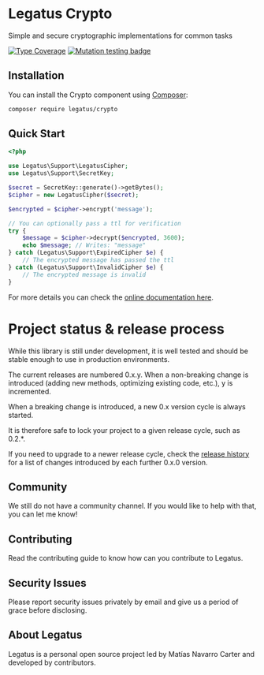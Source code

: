 Legatus Crypto
========================

Simple and secure cryptographic implementations for common tasks

[![Type Coverage](https://shepherd.dev/github/legatus-php/crypto/coverage.svg)](https://shepherd.dev/github/legatus-php/crypto)
[![Mutation testing badge](https://img.shields.io/endpoint?style=flat&url=https%3A%2F%2Fbadge-api.stryker-mutator.io%2Fgithub.com%2Flegatus-php%2Fcrypto%2Fmaster)](https://dashboard.stryker-mutator.io/reports/github.com/legatus-php/crypto/master)

## Installation
You can install the Crypto component using [Composer][composer]:

```bash
composer require legatus/crypto
```

## Quick Start

```php
<?php

use Legatus\Support\LegatusCipher;
use Legatus\Support\SecretKey;

$secret = SecretKey::generate()->getBytes();
$cipher = new LegatusCipher($secret);

$encrypted = $cipher->encrypt('message');

// You can optionally pass a ttl for verification
try {
    $message = $cipher->decrypt($encrypted, 3600);
    echo $message; // Writes: "message"
} catch (Legatus\Support\ExpiredCipher $e) {
    // The encrypted message has passed the ttl
} catch (Legatus\Support\InvalidCipher $e) {
    // The encrypted message is invalid
}
```

For more details you can check the [online documentation here][docs].

# Project status & release process

While this library is still under development, it is well tested and should be stable enough to use in production environments.

The current releases are numbered 0.x.y. When a non-breaking change is introduced (adding new methods, optimizing existing code, etc.), y is incremented.

When a breaking change is introduced, a new 0.x version cycle is always started.

It is therefore safe to lock your project to a given release cycle, such as 0.2.*.

If you need to upgrade to a newer release cycle, check the [release history][releases] for a list of changes introduced by each further 0.x.0 version.

## Community
We still do not have a community channel. If you would like to help with that, you can let me know!

## Contributing
Read the contributing guide to know how can you contribute to Legatus.

## Security Issues
Please report security issues privately by email and give us a period of grace before disclosing.

## About Legatus
Legatus is a personal open source project led by Matías Navarro Carter and developed by contributors.

[composer]: https://getcomposer.org/
[docs]: https://legatus.dev/components/crypto
[releases]: https://github.com/legatus-php/crypto/releases